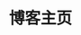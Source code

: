 ---
home: true
layout: BlogHome
icon: home
title: 博客主页
heroText: coldgust的博客
heroFullScreen: false
bgImage: /assets/images/banner.jpg
---